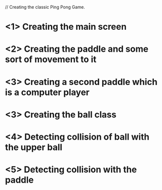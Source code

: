 // Creating the classic Ping Pong Game.

# <1> Creating the main screen
# <2> Creating the paddle and some sort of movement to it
# <3> Creating a second paddle which is a computer player
# <3> Creating the ball class
# <4> Detecting collision of ball with the upper ball
# <5> Detecting collision with the paddle
